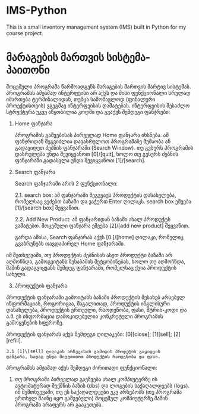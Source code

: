 # IMS-Python  
This is a small inventory management system (IMS) built in Python 
for my course project.

# მარაგების მართვის სისტემა-პაითონი   

მოცემული პროგრამა წარმოადგენს მარაგების მართვის მარტივ სისტემას.
პროგრამას ამჟამად ინტერფეისი არ აქვს და მისი ფუნქციონალი სრულად
იმართება ტერმინალიდან, თუმცა სამომავლოდ (ფინალური პროექტისთვის)
ვგეგმავ ინტერფეისის დამატებას. ინტერფეისის შესაძლო სტრუქტურა უკვე 
აწყობილია კოდში და გვაქვს შემდეგი ფანჯრები:

1. Home ფანჯარა  

    პროგრამის გაშვებისას პირველად Home ფანჯარა იხსნება. ამ ფანჯრიდან
    შეგვიძლია დავასრულოთ პროგრამაზე მუშაობა ან გადავიდეთ ძებნის
    ფანჯარაში (Search Window). თუ გვსურს პროგრამის დასრულება უნდა
    შევიყვანოთ [0]/[quit], ხოლო თუ გვსურს ძებნის ფანჯარაში გადასვლა
    უნდა შევიყვანოთ [1]/[search].

2. Search ფანჯარა

    Search ფანჯარაში არის 2 ფუნქციონალი: 
    
    2.1. search box: ამ ფანჯარაში შეგვყავს პროდუქტის დასახელება,
    რომელსაც ვეძებთ ბაზაში და ვაჭერთ Enter ღილაკს. search box 
    ეშვება [1]/[search box] შეყვანით.
    
    2.2. Add New Product: ამ ფანჯარიდან ბაზაში ახალ პროდუქტს 
    ვამატებთ. მოცემული ფანჯარა ეშვება [2]/[add new product] შეყვანით.

    გარდა ამისა, Search ფანჯარას აქვს [0.]/[home] ღილაკი, რომელიც
    გვაბრუნებს თავდაპირელ Home ფანჯარაში.

იმ შეთხვევაში, თუ პროდუქტის ძებნისას ასეთ პროდუქტი ბაზაში არ
აღმოჩნდა, გამოგვიტანს შესაბამის შეტყობინებას, ხოლო თუ აღმოჩნდა,
მაშინ გადაგვიყვანს შემდეგ ფანჯარაში, რომელსაც ქვია პროდუქტის სახელი.

3. პროდუქტის ფანჯარა

პროდუქტის ფანჯარაში გამოიტანს ბაზაში პროდუქტის შესახებ არსებულ 
ინფორმაციას, როგორიცაა, მაგალითად, პროდუქტის ინგლისური 
დასახელება, პროდუქტის ერთეული, რაოდენობა, ფასი, შტრიხ-კოდი და
ა.შ. ეს ინფორმაცია დამოკიდებულია კონკრეტული პროგრამის გამოყენების
სფეროზე.

პროდუქტის ფანჯარას აქვს შემდეგი ღილაკები: [0]\[close]; [1]\[sell];
[2]\[refill]. 

    3.1 [1]\[sell] ღილაკის არჩევისას გამოდის პროდქტის გაყიდვის 
    ფანჯარა, სადაც უნდა მივუთითოთ პროდუქტის რაოდენობა და ფასი.
    


პროგრამას ამჟამად აქვს შემდეგი ძირითადი ფუნქციონალი:

1. თუ პროგრამა პირველად გაეშვება ახალ კომპიუტერზე ის ავტომატურად
შექმნის ბაზის (dbs) და ლოგების საქაღალდეებს (logs). იმ შემთხვევაში, 
თუ ეს საქაღალდეები უკვ არსებობს (თუ პროგრამა ერთხელ მაინც 
იყო გაშვებული) მოცემულ კომპიუტერზე მაშინ პროგრამა არაფერს არ 
გააკეთებს.
